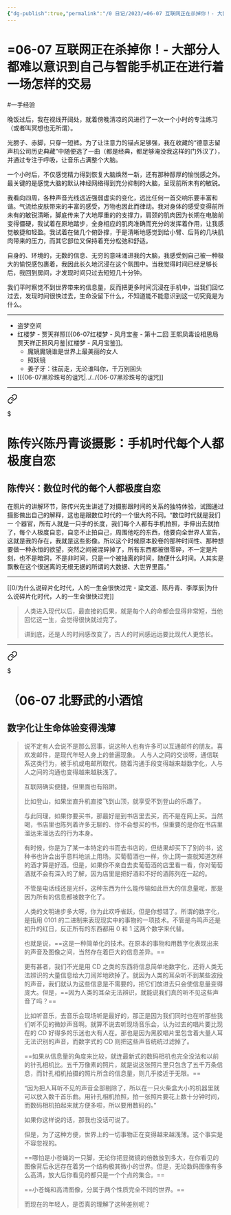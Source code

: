 ```yaml
---
{"dg-publish":true,"permalink":"/0 日记/2023/=06-07 互联网正在杀掉你！- 大部分人都难以意识到自己与智能手机正在进行着一场怎样的交易/"}
---
```


# =06-07 互联网正在杀掉你！- 大部分人都难以意识到自己与智能手机正在进行着一场怎样的交易

#一手经验

晚饭过后，我在视线开阔处，就着傍晚清凉的风进行了一次一个小时的专注练习（或者叫冥想也无所谓）。

光膀子、赤脚，只穿一短裤。为了让注意力的锚点足够强，我在收藏的“德意志留声机公司历史典藏”中随便选了一曲（都是经典，都足够淹没我这样的门外汉了），并通过专注于呼吸，让音乐占满整个大脑。

一个小时后，不仅感觉精力得到恢复大脑焕然一新，还有那种醇厚的愉悦感之外。最关键的是感觉大脑的默认神经网络得到充分抑制的大脑，呈现前所未有的敏锐。

我看向四周，各种声音光线远近强弱虚实的变化，远比任何一首交响乐要丰富和谐。气流给皮肤带来的丰富的感受，万物也因此而律动。我对身体的感受变得前所未有的敏锐清晰，脚底传来了大地厚重的的支撑力，肩颈的肌肉因为长期在电脑前变得僵硬，我试着在原地踏步，全身相应的肌肉准确而充分的发挥着作用，让我感觉敏捷和轻盈。我试着在做几个俯卧撑，于是清晰地感觉到给小臂、后背的几块肌肉带来的压力，而其它部位又保持着充分松弛和舒适。

自身的、环境的，无数的信息、无穷的意味涌进我的大脑，我感受到自己被一种极大的愉悦感包裹着，我因此长久地沉浸在这个氛围中。当我觉得时间已经足够长后，我回到房间，才发现时间只过去短短几十分钟。

我们平时察觉不到世界带来的信息量，反而把更多时间沉浸在手机中，当我们回忆过去，发现时间很快过去，生命没留下什么，不知道能不能意识到这一切究竟是为什么。

---

- 盗梦空间
- 红楼梦 - 贾天祥照[[{06-07红楼梦 - 风月宝鉴 - 第十二回 王熙凤毒设相思局　贾天祥正照风月鉴\|红楼梦 - 风月宝鉴]]。
	- 魔镜魔镜谁是世界上最美丽的女人
	- 照妖镜
	- 姜子牙：往前走，无论谁叫你，千万别回头
- [[{06-07黑珍珠号的诅咒\|../../{06-07黑珍珠号的诅咒]]

> 


---


<div class="transclusion internal-embed is-loaded"><a class="markdown-embed-link" href="/0//#" aria-label="Open link"><svg xmlns="http://www.w3.org/2000/svg" width="24" height="24" viewBox="0 0 24 24" fill="none" stroke="currentColor" stroke-width="2" stroke-linecap="round" stroke-linejoin="round" class="svg-icon lucide-link"><path d="M10 13a5 5 0 0 0 7.54.54l3-3a5 5 0 0 0-7.07-7.07l-1.72 1.71"></path><path d="M14 11a5 5 0 0 0-7.54-.54l-3 3a5 5 0 0 0 7.07 7.07l1.71-1.71"></path></svg></a><div class="markdown-embed">

$<div class="markdown-embed-title">

# 陈传兴陈丹青谈摄影：手机时代每个人都极度自恋

</div>


## 陈传兴：数位时代的每个人都极度自恋

在照片的讲解环节，陈传兴先生讲述了对摄影跟时间的关系的独特体验，试图通过摄影做出自己的解释，这也是跟数位时代的一个很大的不同。“数位时代就是我们一 个器官，所有人就是一只手的长度，我们每个人都有手机拍照，手伸出去就拍了，每个人极度自恋，自恋不止拍自己，周围他吃的东西，他要向全世界人宣告，这就是我的存在，我就是这些影像。所以这个时候原本胶卷的那种时间性、那种想要做一种永恒的欲望，突然之间被混碎掉了，所有东西都被很零碎，不一定是片刻，也不是暗洞，不是非时间，只是一个被抽离的时间，随便什么时间。人其实是飘散在这个很迷离的无根无据的所谓的大数据、大世界里面。”


</div></div>


---

[[0/为什么说碎片化时代，人的一生会很快过完 - 梁文道、陈丹青、李厚辰\|为什么说碎片化时代，人的一生会很快过完]]

> 人类进入现代以后，最直接的后果，就是每个人的命都会显得非常短，当他回忆这一生，会觉得很快就过完了。
>
> 讲到底，还是人的时间感改变了，古人的时间感远远要比现代人更悠长。

---


<div class="transclusion internal-embed is-loaded"><a class="markdown-embed-link" href="/0/06-07/#" aria-label="Open link"><svg xmlns="http://www.w3.org/2000/svg" width="24" height="24" viewBox="0 0 24 24" fill="none" stroke="currentColor" stroke-width="2" stroke-linecap="round" stroke-linejoin="round" class="svg-icon lucide-link"><path d="M10 13a5 5 0 0 0 7.54.54l3-3a5 5 0 0 0-7.07-7.07l-1.72 1.71"></path><path d="M14 11a5 5 0 0 0-7.54-.54l-3 3a5 5 0 0 0 7.07 7.07l1.71-1.71"></path></svg></a><div class="markdown-embed">

$<div class="markdown-embed-title">

# （06-07 北野武的小酒馆

</div>


## 数字化让生命体验变得浅薄

> 说不定有人会说不是那么回事，说这种人也有许多可以互通邮件的朋友。喜欢发邮件，是现代年轻人身上的普遍现象。
> 人与人之间的交谈呀，通信联系这类行为，被手机或电邮所取代，随着沟通手段变得越来越数字化，人与人之间的沟通也变得越来越肤浅了。
> 
> 互联网确实便捷，但里面也有陷阱。
> 
> 比如登山，如果坐直升机直接飞到山顶，就享受不到登山的乐趣了。
> 
> 与此同理，如果你要买书，那最好是到书店里去买，而不是在网上买。当然喝，书店里也陈列着许多无聊的、你不会想买的书，但重要的是你在书店里溜达来溜达去的行为本身。
> 
> 有时候，你是为了某一本特定的书而去书店的，但结果却买下了别的书，这种书也许会出乎意料地派上用场。买葡萄酒也一样，你上网一查就知道怎样的酒才算是好酒。但是，如果你不亲自去卖葡萄酒的店里看一看，你对葡萄酒就不会有深入的了解，因为店里是把好酒和不好的酒陈列在一起的。
> 
> 不管是电话线还是光纤，这种东西为什么能传输如此巨大的信息量呢，那是因为所有的信息都被数字化了。
> 
> 人类的文明进步多大呀，你为此欢呼雀跃，但是你想错了。所谓的数字化，是指用 0101 的二进制来表现现实中的事物的一项技术。不管是鸟鸣声还是初升的红日，反正所有的东西都用 0 和 1 这两个数字来代替。
> 
> 也就是说，==这是一种简单化的技术。在原本的事物和用数字化表现出来的声音及图像之间，当然存在着巨大的信息差异。==
> 
> 更有甚者，我们不光是用 CD 之类的东西将信息简单地数字化，还将人类无法辨识的大量信息给大刀阔斧地欧掉了。就因为人类的耳朵听不到某些波段的声音，我们就认为这些信息是不需要的，把它们放进去只会使信息量变得庞大。但是，==因为人类的耳朵无法辨识，就能说我们真的听不见这些声音了吗？==
> 
> 比如听音乐，去音乐会现场听是最好的，那正是因为我们同时也在听那些我们听不见的微妙声音啊。就算不说去听现场音乐会，认为过去的唱片要比现在的 CD 好得多的乐迷也大有人在。那也是因为黑胶唱片里包含着大量人耳无法识别的声音，而数字式的 CD 则把这些声音统统过滤掉了。
> 
> ==如果从信息量的角度来比较，就连最新式的数码相机也完全没法和以前的针孔相机比。五千万像素的照片，就是说这张照片里只包含了五千万条信息，而针孔相机拍摄的照片所含的信息量，则几乎接近于无限。==
> 
> “因为把人耳听不见的声音全部剔除了，所以在一只火柴盒大小的机器里就可以放入数千首乐曲。用针孔相机拍照，拍一张照片要花上数十分钟时间，而数码相机拍起来就方便多啦，所以要用数码的。”
> 
> 如果你这样说的话，那我也没话可说了。
> 
> 但是，为了这种方便，世界上的一切事物正在变得越来越浅薄。这个事实是不容忽视的。
> 
> ==哪怕是小苍蝇的一只脚，无论你把显微镜的倍数放到多大，在你看见的图像背后永远存在着另一个结构极其微小的世界。但是，无论数码图像有多么高清，放大后你看见的都只是一个个点的集合。==
> 
> ==小苍蝇和高清图像，分属于两个性质完全不同的世界。==
> 
> 而现在的年轻人，是否真的理解了这种差别呢？
> 

</div></div>
